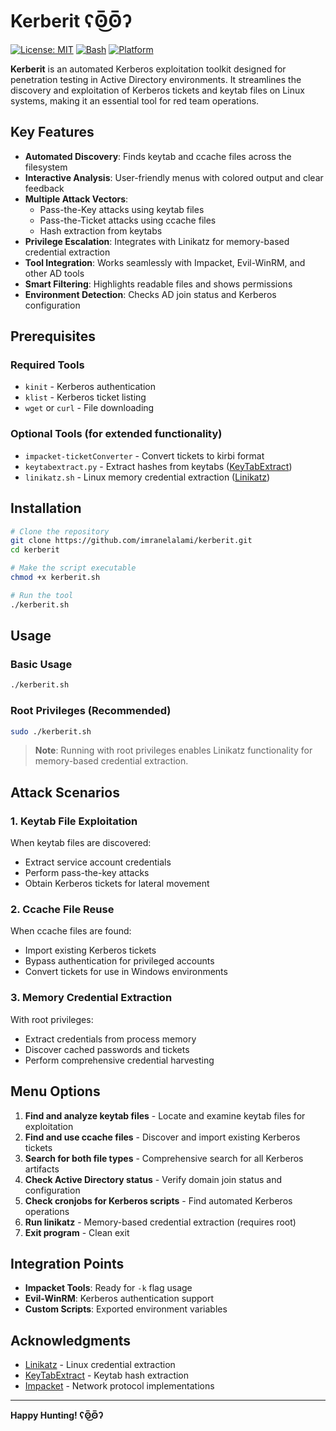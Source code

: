 # Kerberit ʕʘ̅͜ʘ̅ʔ

[![License: MIT](https://img.shields.io/badge/License-MIT-yellow.svg)](https://opensource.org/licenses/MIT)
[![Bash](https://img.shields.io/badge/Made%20with-Bash-1f425f.svg)](https://www.gnu.org/software/bash/)
[![Platform](https://img.shields.io/badge/Platform-Linux-blue.svg)](https://www.linux.org/)

**Kerberit** is an automated Kerberos exploitation toolkit designed for penetration testing in Active Directory environments. It streamlines the discovery and exploitation of Kerberos tickets and keytab files on Linux systems, making it an essential tool for red team operations.

## Key Features

- **Automated Discovery**: Finds keytab and ccache files across the filesystem
- **Interactive Analysis**: User-friendly menus with colored output and clear feedback
- **Multiple Attack Vectors**: 
  - Pass-the-Key attacks using keytab files
  - Pass-the-Ticket attacks using ccache files
  - Hash extraction from keytabs
- **Privilege Escalation**: Integrates with Linikatz for memory-based credential extraction
- **Tool Integration**: Works seamlessly with Impacket, Evil-WinRM, and other AD tools
- **Smart Filtering**: Highlights readable files and shows permissions
- **Environment Detection**: Checks AD join status and Kerberos configuration

## Prerequisites

### Required Tools
- `kinit` - Kerberos authentication
- `klist` - Kerberos ticket listing
- `wget` or `curl` - File downloading

### Optional Tools (for extended functionality)
- `impacket-ticketConverter` - Convert tickets to kirbi format
- `keytabextract.py` - Extract hashes from keytabs ([KeyTabExtract](https://github.com/sosdave/KeyTabExtract))
- `linikatz.sh` - Linux memory credential extraction ([Linikatz](https://github.com/CiscoCXSecurity/linikatz))

## Installation

```bash
# Clone the repository
git clone https://github.com/imranelalami/kerberit.git
cd kerberit

# Make the script executable
chmod +x kerberit.sh

# Run the tool
./kerberit.sh
```

## Usage

### Basic Usage
```bash
./kerberit.sh
```

### Root Privileges (Recommended)
```bash
sudo ./kerberit.sh
```

> **Note**: Running with root privileges enables Linikatz functionality for memory-based credential extraction.

## Attack Scenarios

### 1. Keytab File Exploitation
When keytab files are discovered:
- Extract service account credentials
- Perform pass-the-key attacks
- Obtain Kerberos tickets for lateral movement

### 2. Ccache File Reuse
When ccache files are found:
- Import existing Kerberos tickets
- Bypass authentication for privileged accounts
- Convert tickets for use in Windows environments

### 3. Memory Credential Extraction
With root privileges:
- Extract credentials from process memory
- Discover cached passwords and tickets
- Perform comprehensive credential harvesting

##  Menu Options

1. **Find and analyze keytab files** - Locate and examine keytab files for exploitation
2. **Find and use ccache files** - Discover and import existing Kerberos tickets
3. **Search for both file types** - Comprehensive search for all Kerberos artifacts
4. **Check Active Directory status** - Verify domain join status and configuration
5. **Check cronjobs for Kerberos scripts** - Find automated Kerberos operations
6. **Run linikatz** - Memory-based credential extraction (requires root)
7. **Exit program** - Clean exit




## Integration Points
- **Impacket Tools**: Ready for `-k` flag usage
- **Evil-WinRM**: Kerberos authentication support
- **Custom Scripts**: Exported environment variables



##  Acknowledgments

- [Linikatz](https://github.com/CiscoCXSecurity/linikatz) - Linux credential extraction
- [KeyTabExtract](https://github.com/sosdave/KeyTabExtract) - Keytab hash extraction
- [Impacket](https://github.com/SecureAuthCorp/impacket) - Network protocol implementations


---

**Happy Hunting! ʕʘ̅͜ʘ̅ʔ**
